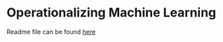 # Operationalizing Machine Learning

Readme file can be found [here](https://docs.google.com/document/d/19J1ki0jlnKXXMcbn2vNYymNxqQk2JIl3qQPLGcaUwBQ/edit?usp=sharing)
